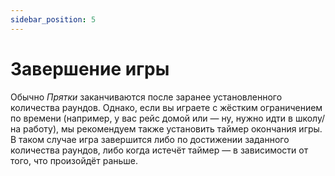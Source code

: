 ```yaml
---
sidebar_position: 5
---
```


# Завершение игры

Обычно _Прятки_ заканчиваются после заранее установленного количества раундов. Однако, если вы играете с жёстким ограничением по времени (например, у вас рейс домой или — ну, нужно идти в школу/на работу), мы рекомендуем также установить таймер окончания игры. В таком случае игра завершится либо по достижении заданного количества раундов, либо когда истечёт таймер — в зависимости от того, что произойдёт раньше.
